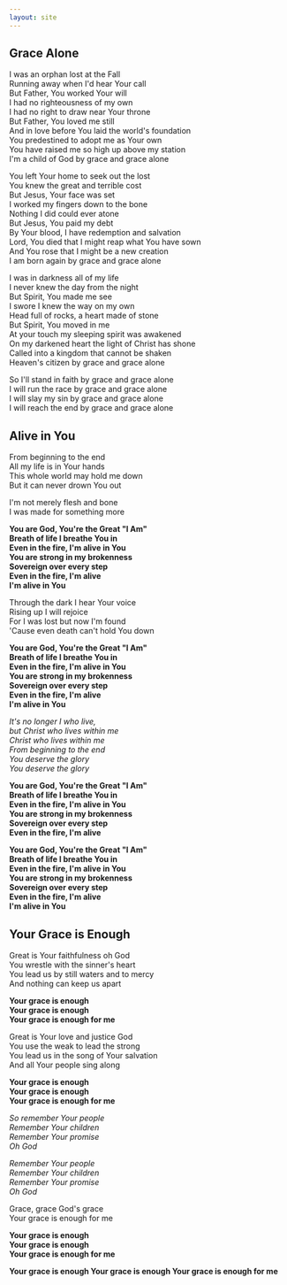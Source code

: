 ```yaml
---
layout: site
---
```


## Grace Alone

I was an orphan lost at the Fall  
Running away when I'd hear Your call  
But Father, You worked Your will  
I had no righteousness of my own  
I had no right to draw near Your throne  
But Father, You loved me still  
And in love before You laid the world's foundation  
You predestined to adopt me as Your own  
You have raised me so high up above my station  
I'm a child of God by grace and grace alone

You left Your home to seek out the lost  
You knew the great and terrible cost  
But Jesus, Your face was set  
I worked my fingers down to the bone  
Nothing I did could ever atone  
But Jesus, You paid my debt  
By Your blood, I have redemption and salvation  
Lord, You died that I might reap what You have sown  
And You rose that I might be a new creation  
I am born again by grace and grace alone

I was in darkness all of my life  
I never knew the day from the night  
But Spirit, You made me see  
I swore I knew the way on my own  
Head full of rocks, a heart made of stone  
But Spirit, You moved in me  
At your touch my sleeping spirit was awakened  
On my darkened heart the light of Christ has shone  
Called into a kingdom that cannot be shaken  
Heaven's citizen by grace and grace alone

So I'll stand in faith by grace and grace alone  
I will run the race by grace and grace alone  
I will slay my sin by grace and grace alone  
I will reach the end by grace and grace alone

## Alive in You

From beginning to the end  
All my life is in Your hands  
This whole world may hold me down  
But it can never drown You out

I'm not merely flesh and bone  
I was made for something more

**You are God, You're the Great "I Am"  
Breath of life I breathe You in  
Even in the fire, I'm alive in You  
You are strong in my brokenness  
Sovereign over every step  
Even in the fire, I'm alive  
I'm alive in You**

Through the dark I hear Your voice  
Rising up I will rejoice  
For I was lost but now I'm found  
'Cause even death can't hold You down

**You are God, You're the Great "I Am"  
Breath of life I breathe You in  
Even in the fire, I'm alive in You  
You are strong in my brokenness  
Sovereign over every step  
Even in the fire, I'm alive  
I'm alive in You**

_It's no longer I who live,  
but Christ who lives within me  
Christ who lives within me  
From beginning to the end  
You deserve the glory  
You deserve the glory_

**You are God, You're the Great "I Am"  
Breath of life I breathe You in  
Even in the fire, I'm alive in You  
You are strong in my brokenness  
Sovereign over every step  
Even in the fire, I'm alive**

**You are God, You're the Great "I Am"  
Breath of life I breathe You in  
Even in the fire, I'm alive in You  
You are strong in my brokenness  
Sovereign over every step  
Even in the fire, I'm alive  
I'm alive in You**

## Your Grace is Enough

Great is Your faithfulness oh God  
You wrestle with the sinner's heart  
You lead us by still waters and to mercy  
And nothing can keep us apart

**Your grace is enough  
Your grace is enough  
Your grace is enough for me**

Great is Your love and justice God  
You use the weak to lead the strong  
You lead us in the song of Your salvation  
And all Your people sing along

**Your grace is enough  
Your grace is enough  
Your grace is enough for me**

_So remember Your people  
Remember Your children  
Remember Your promise  
Oh God_

_Remember Your people  
Remember Your children  
Remember Your promise  
Oh God_

Grace, grace God's grace  
Your grace is enough for me

**Your grace is enough  
Your grace is enough  
Your grace is enough for me**

**Your grace is enough
Your grace is enough
Your grace is enough for me**
